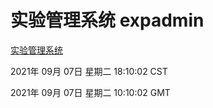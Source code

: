 # 实验管理系统 expadmin
[实验管理系统](http://111.175.122.218:56808/expadmin-782313d2-e1b1-4ea7-932e-3a55e6a1a4d0/)

2021年 09月 07日 星期二 18:10:02 CST

2021年 09月 07日 星期二 10:10:02 GMT
